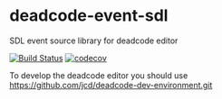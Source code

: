 # deadcode-event-sdl
SDL event source library for deadcode editor

[![Build Status](https://travis-ci.org/jcd/deadcode-event-sdl.svg?branch=master)](https://travis-ci.org/jcd/deadcode-event-sdl)
[![codecov](https://codecov.io/gh/jcd/deadcode-event-sdl/branch/master/graph/badge.svg)](https://codecov.io/gh/jcd/deadcode-event-sdl)

To develop the deadcode editor you should use https://github.com/jcd/deadcode-dev-environment.git 
